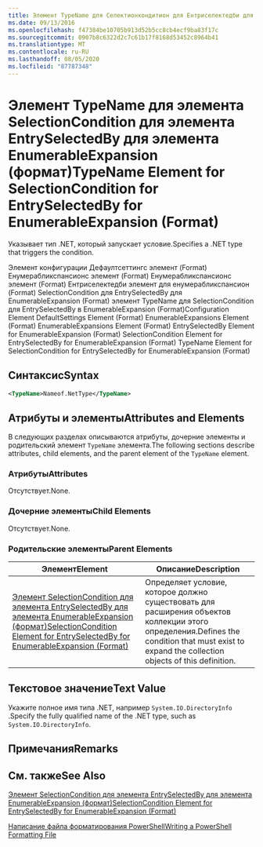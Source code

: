 ```yaml
---
title: Элемент TypeName для Селектионкондитион для Ентриселектедби для Енумерабликспансион (Format) | Документация Майкрософт
ms.date: 09/13/2016
ms.openlocfilehash: f47384be10705b913d52b5cc8cb4ecf9ba83f17c
ms.sourcegitcommit: 0907b8c6322d2c7c61b17f8168d53452c8964b41
ms.translationtype: MT
ms.contentlocale: ru-RU
ms.lasthandoff: 08/05/2020
ms.locfileid: "87787348"
---
```

# <a name="typename-element-for-selectioncondition-for-entryselectedby-for-enumerableexpansion-format"></a><span data-ttu-id="f38ff-102">Элемент TypeName для элемента SelectionCondition для элемента EntrySelectedBy для элемента EnumerableExpansion (формат)</span><span class="sxs-lookup"><span data-stu-id="f38ff-102">TypeName Element for SelectionCondition for EntrySelectedBy for EnumerableExpansion (Format)</span></span>

<span data-ttu-id="f38ff-103">Указывает тип .NET, который запускает условие.</span><span class="sxs-lookup"><span data-stu-id="f38ff-103">Specifies a .NET type that triggers the condition.</span></span>

<span data-ttu-id="f38ff-104">Элемент конфигурации Дефаултсеттингс элемент (Format) Енумерабликспансионс элемент (Format) Енумерабликспансионс элемент (Format) Ентриселектедби элемент для енумерабликспансион (Format) SelectionCondition для EntrySelectedBy для EnumerableExpansion (Format) элемент TypeName для SelectionCondition для EntrySelectedBy в EnumerableExpansion (Format)</span><span class="sxs-lookup"><span data-stu-id="f38ff-104">Configuration Element DefaultSettings Element (Format) EnumerableExpansions Element (Format) EnumerableExpansions Element (Format) EntrySelectedBy Element for EnumerableExpansion (Format) SelectionCondition Element for EntrySelectedBy for EnumerableExpansion (Format) TypeName Element for SelectionCondition for EntrySelectedBy for EnumerableExpansion (Format)</span></span>

## <a name="syntax"></a><span data-ttu-id="f38ff-105">Синтаксис</span><span class="sxs-lookup"><span data-stu-id="f38ff-105">Syntax</span></span>

```xml
<TypeName>Nameof.NetType</TypeName>
```

## <a name="attributes-and-elements"></a><span data-ttu-id="f38ff-106">Атрибуты и элементы</span><span class="sxs-lookup"><span data-stu-id="f38ff-106">Attributes and Elements</span></span>

<span data-ttu-id="f38ff-107">В следующих разделах описываются атрибуты, дочерние элементы и родительский элемент `TypeName` элемента.</span><span class="sxs-lookup"><span data-stu-id="f38ff-107">The following sections describe attributes, child elements, and the parent element of the `TypeName` element.</span></span>

### <a name="attributes"></a><span data-ttu-id="f38ff-108">Атрибуты</span><span class="sxs-lookup"><span data-stu-id="f38ff-108">Attributes</span></span>

<span data-ttu-id="f38ff-109">Отсутствует.</span><span class="sxs-lookup"><span data-stu-id="f38ff-109">None.</span></span>

### <a name="child-elements"></a><span data-ttu-id="f38ff-110">Дочерние элементы</span><span class="sxs-lookup"><span data-stu-id="f38ff-110">Child Elements</span></span>

<span data-ttu-id="f38ff-111">Отсутствует.</span><span class="sxs-lookup"><span data-stu-id="f38ff-111">None.</span></span>

### <a name="parent-elements"></a><span data-ttu-id="f38ff-112">Родительские элементы</span><span class="sxs-lookup"><span data-stu-id="f38ff-112">Parent Elements</span></span>

|<span data-ttu-id="f38ff-113">Элемент</span><span class="sxs-lookup"><span data-stu-id="f38ff-113">Element</span></span>|<span data-ttu-id="f38ff-114">Описание</span><span class="sxs-lookup"><span data-stu-id="f38ff-114">Description</span></span>|
|-------------|-----------------|
|[<span data-ttu-id="f38ff-115">Элемент SelectionCondition для элемента EntrySelectedBy для элемента EnumerableExpansion (формат)</span><span class="sxs-lookup"><span data-stu-id="f38ff-115">SelectionCondition Element for EntrySelectedBy for EnumerableExpansion (Format)</span></span>](./selectioncondition-element-for-entryselectedby-for-enumerableexpansion-format.md)|<span data-ttu-id="f38ff-116">Определяет условие, которое должно существовать для расширения объектов коллекции этого определения.</span><span class="sxs-lookup"><span data-stu-id="f38ff-116">Defines the condition that must exist to expand the collection objects of this definition.</span></span>|

## <a name="text-value"></a><span data-ttu-id="f38ff-117">Текстовое значение</span><span class="sxs-lookup"><span data-stu-id="f38ff-117">Text Value</span></span>

<span data-ttu-id="f38ff-118">Укажите полное имя типа .NET, например `System.IO.DirectoryInfo` .</span><span class="sxs-lookup"><span data-stu-id="f38ff-118">Specify the fully qualified name of the .NET type, such as `System.IO.DirectoryInfo`.</span></span>

## <a name="remarks"></a><span data-ttu-id="f38ff-119">Примечания</span><span class="sxs-lookup"><span data-stu-id="f38ff-119">Remarks</span></span>

## <a name="see-also"></a><span data-ttu-id="f38ff-120">См. также</span><span class="sxs-lookup"><span data-stu-id="f38ff-120">See Also</span></span>

[<span data-ttu-id="f38ff-121">Элемент SelectionCondition для элемента EntrySelectedBy для элемента EnumerableExpansion (формат)</span><span class="sxs-lookup"><span data-stu-id="f38ff-121">SelectionCondition Element for EntrySelectedBy for EnumerableExpansion (Format)</span></span>](./selectioncondition-element-for-entryselectedby-for-enumerableexpansion-format.md)

[<span data-ttu-id="f38ff-122">Написание файла форматирования PowerShell</span><span class="sxs-lookup"><span data-stu-id="f38ff-122">Writing a PowerShell Formatting File</span></span>](./writing-a-powershell-formatting-file.md)
